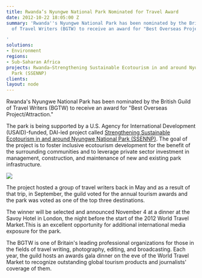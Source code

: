```yaml
---
title: Rwanda’s Nyungwe National Park Nominated for Travel Award
date: 2012-10-22 18:05:00 Z
summary: 'Rwanda''s Nyungwe National Park has been nominated by the British Guild
  of Travel Writers (BGTW) to receive an award for "Best Overseas Project/Attraction."

'
solutions:
- Environment
regions:
- Sub-Saharan Africa
projects: Rwanda—Strengthening Sustainable Ecotourism in and around Nyungwe National
  Park (SSENNP)
clients: 
layout: node
---
```


Rwanda's Nyungwe National Park has been nominated by the British Guild of Travel Writers (BGTW) to receive an award for "Best Overseas Project/Attraction."

The park is being supported by a U.S. Agency for International Development (USAID)-funded, DAI-led project called [Strengthening Sustainable Ecotourism in and around Nyungwe National Park (SSENNP)][1]. The goal of the project is to foster inclusive ecotourism development for the benefit of the surrounding communities and to leverage private sector investment in management, construction, and maintenance of new and existing park infrastructure.

![][2]

The project hosted a group of travel writers back in May and as a result of that trip, in September, the guild voted for the annual tourism awards and the park was voted as one of the top three destinations.

The winner will be selected and announced November 4 at a dinner at the Savoy Hotel in London, the night before the start of the 2012 World Travel Market.This is an excellent opportunity for additional international media exposure for the park.

The BGTW is one of Britain's leading professional organizations for those in the fields of travel writing, photography, editing, and broadcasting. Each year, the guild hosts an awards gala dinner on the eve of the World Travel Market to recognize outstanding global tourism products and journalists' coverage of them.

[1]: /our-work/projects/rwanda-strengthening-sustainable-ecotourism-and-around-nyungwe-national-park
[2]: https://assetify-dai.com/news/Rwanda-018%28waterfall%29.jpg
